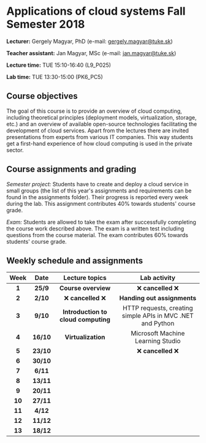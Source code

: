 # Applications of cloud systems Fall Semester 2018

**Lecturer:** Gergely Magyar, PhD (e-mail: gergely.magyar@tuke.sk)

**Teacher assistant:** Jan Magyar, MSc (e-mail: jan.magyar@tuke.sk)

**Lecture time:** TUE 15:10-16:40 (L9_P025)

**Lab time:** TUE 13:30-15:00 (PK6_PC5)

## Course objectives ##

The goal of this course is to provide an overview of cloud computing, including theoretical principles (deployment models, virtualization, storage, etc.) and an overview of available open-source technologies facilitating the development of cloud services. Apart from the lectures there are invited presentations from experts from various IT companies. This way students get a first-hand experience of how cloud computing is used in the private sector.


## Course assignments and grading ##

*Semester project:* Students have to create and deploy a cloud service in small groups (the list of this year's assignments and requirements can be found in the assignments folder). Their progress is reported every week during the lab. This assignment contributes 40% towards students' course grade.

*Exam:* Students are allowed to take the exam after successfully completing the course work described above. The exam is a written test including questions from the course material. The exam contributes 60% towards students' course grade.

## Weekly schedule and assignments ##

| Week          | Date    | Lecture topics | Lab activity | 
| :-----------: |:-------:| :----: | :-------: | 
| **1**             | **25/9**    | **Course overview**  | :x: **cancelled** :x: | 
| **2**             | **2/10**    | :x: **cancelled** :x:     | **Handing out assignments** | 
| **3**             | **9/10**    | **Introduction to cloud computing**     | HTTP requests, creating simple APIs in MVC .NET and Python | 
| **4**             | **16/10**   | **Virtualization**     | Microsoft Machine Learning Studio | 
| **5**             | **23/10**   |      | :x: **cancelled** :x: |        
| **6**             | **30/10**   |      |          | 
| **7**             | **6/11**    |      |          | 
| **8**             | **13/11**   |      |          | 
| **9**             | **20/11**   |      |          | 
| **10**            | **27/11**   |      |          | 
| **11**            | **4/12**    |      |          | 
| **12**            | **11/12**   |      |          | 
| **13**            | **18/12**   |      |          | 
